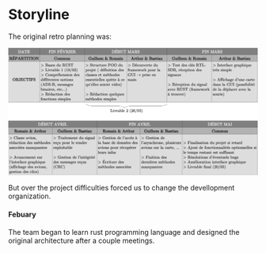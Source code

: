 # Storyline

The original retro planning was:

![Retro Planning](images/retroplan.png)

But over the project difficulties forced us to change the devellopment organization.

#### Febuary
The team began to learn rust programming language and designed the original architecture after a couple meetings.

